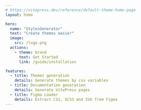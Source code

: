 ```yaml
---
# https://vitepress.dev/reference/default-theme-home-page
layout: home

hero:
  name: "StylesGenerator"
  text: "Create themes easier"
  image:
    src: /logo.png
  actions:
    - theme: brand
      text: Get Started
      link: /guide/installation

features:
  - title: Themes generation 
    details: Generate themes by css variables
  - title: Documentation generation 
    details: Generate VitePress pages
  - title: Figma Loader
    details: Extract CSS, SCSS and SVG from Figma
---
```

